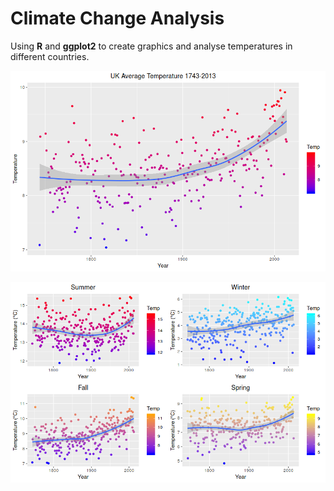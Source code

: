 # Climate Change Analysis

Using **R** and **ggplot2** to create graphics and analyse temperatures in different countries.


![alt text](https://raw.githubusercontent.com/nilsonsales/Climate-Change-Analysis/master/UK_plot.png)

![alt text](https://raw.githubusercontent.com/nilsonsales/Climate-Change-Analysis/master/UK_plot_seasons.png)
